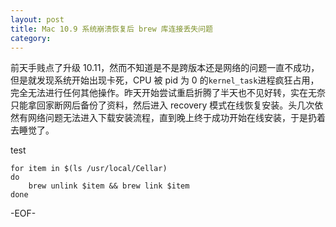 ```yaml
---
layout: post
title: Mac 10.9 系统崩溃恢复后 brew 库连接丢失问题
category: 
---
```


前天手贱点了升级 10.11，然而不知道是不是跨版本还是网络的问题一直不成功，但是就发现系统开始出现卡死，CPU 被 pid 为 0 的`kernel_task`进程疯狂占用，完全无法进行任何其他操作。昨天开始尝试重启折腾了半天也不见好转，实在无奈只能拿回家断网后备份了资料，然后进入 recovery 模式在线恢复安装。头几次依然有网络问题无法进入下载安装流程，直到晚上终于成功开始在线安装，于是扔着去睡觉了。

test
~~~
for item in $(ls /usr/local/Cellar)
do
    brew unlink $item && brew link $item
done
~~~

-EOF-
